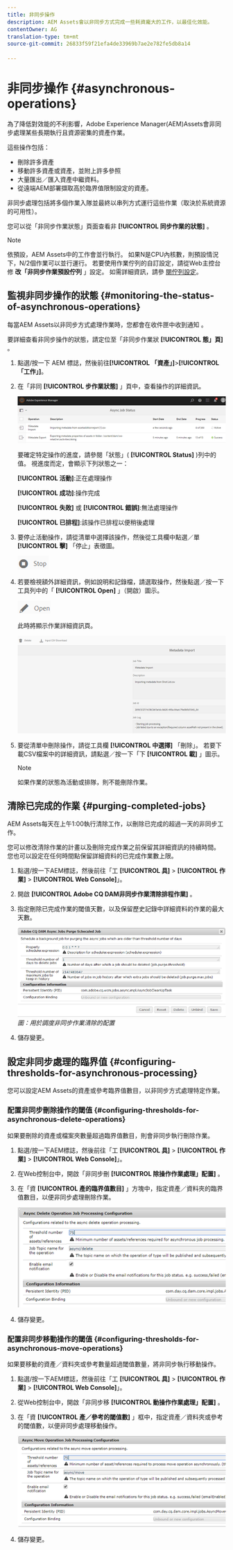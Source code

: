 ```yaml
---
title: 非同步操作
description: AEM Assets會以非同步方式完成一些耗資龐大的工作，以最佳化效能。
contentOwner: AG
translation-type: tm+mt
source-git-commit: 26833f59f21efa4de33969b7ae2e782fe5db8a14

---
```



# 非同步操作 {#asynchronous-operations}

為了降低對效能的不利影響，Adobe Experience Manager(AEM)Assets會非同步處理某些長期執行且資源密集的資產作業。

這些操作包括：

* 刪除許多資產
* 移動許多資產或資產，並附上許多參照
* 大量匯出／匯入資產中繼資料。
* 從遠端AEM部署擷取高於臨界值限制設定的資產。

非同步處理包括將多個作業入隊並最終以串列方式運行這些作業（取決於系統資源的可用性）。

您可以從「非同步作業狀態」頁面查看非 **[!UICONTROL 同步作業的狀態]** 。

>[!NOTE]
>
>依預設，AEM Assets中的工作會並行執行。 如果N是CPU內核數，則預設情況下，N/2個作業可以並行運行。 若要使用作業佇列的自訂設定，請從Web主控台修 **改「非同步作業預設佇列** 」設定。 如需詳細資訊，請參 [閱佇列設定](https://sling.apache.org/documentation/bundles/apache-sling-eventing-and-job-handling.html#queue-configurations)。

## 監視非同步操作的狀態 {#monitoring-the-status-of-asynchronous-operations}

每當AEM Assets以非同步方式處理作業時，您都會在收件匣中收到通知 <!-- and through email -->。

要詳細查看非同步操作的狀態，請定位至「非同步作業狀 **[!UICONTROL 態」頁]** 。

1. 點選/按一下 AEM 標誌，然後前往&#x200B;**[!UICONTROL 「資產」]**>**[!UICONTROL 「工作」]**。
1. 在「非同 **[!UICONTROL 步作業狀態]** 」頁中，查看操作的詳細資訊。

   ![job_status](assets/job_status.png)

   要確定特定操作的進度，請參閱「狀態」( **[!UICONTROL Status]** )列中的值。 視進度而定，會顯示下列狀態之一：

   **[!UICONTROL 活動]**:正在處理操作

   **[!UICONTROL 成功]**:操作完成

   **[!UICONTROL 失敗]** 或 **[!UICONTROL 錯誤]**:無法處理操作

   **[!UICONTROL 已排程]**:該操作已排程以便稍後處理

1. 要停止活動操作，請從清單中選擇該操作，然後從工具欄中點選／單 **[!UICONTROL 擊]** 「停止」表徵圖。

   ![stop_icon](assets/stop_icon.png)

1. 若要檢視額外詳細資訊，例如說明和記錄檔，請選取操作，然後點選／按一下工具列中的「 **[!UICONTROL Open]** 」（開啟）圖示。

   ![open_icon](assets/open_icon.png)

   此時將顯示作業詳細資訊頁。

   ![job_details](assets/job_details.png)

1. 要從清單中刪除操作，請從工具欄 **[!UICONTROL 中選擇]** 「刪除」。 若要下載CSV檔案中的詳細資訊，請點選／按一下「下 **[!UICONTROL 載]** 」圖示。

   >[!NOTE]
   >
   >如果作業的狀態為活動或排隊，則不能刪除作業。

## 清除已完成的作業 {#purging-completed-jobs}

AEM Assets每天在上午1:00執行清除工作，以刪除已完成的超過一天的非同步工作。

您可以修改清除作業的計畫以及刪除完成作業之前保留其詳細資訊的持續時間。 您也可以設定在任何時間點保留詳細資料的已完成作業數上限。

1. 點選/按一下AEM標誌，然後前往「工 **[!UICONTROL 具]** > **[!UICONTROL 作業]** > **[!UICONTROL Web Console]**」。
1. 開啟 **[!UICONTROL Adobe CQ DAM非同步作業清除排程作業]** 。
1. 指定刪除已完成作業的閾值天數，以及保留歷史記錄中詳細資料的作業的最大天數。

   ![用於調度非同步作業清除的配置](assets/configmgr_purge_asyncjobs.png)
   *圖：用於調度非同步作業清除的配置*

1. 儲存變更。

## 設定非同步處理的臨界值 {#configuring-thresholds-for-asynchronous-processing}

您可以設定AEM Assets的資產或參考臨界值數目，以非同步方式處理特定作業。

### 配置非同步刪除操作的閾值 {#configuring-thresholds-for-asynchronous-delete-operations}

如果要刪除的資產或檔案夾數量超過臨界值數目，則會非同步執行刪除作業。

1. 點選/按一下AEM標誌，然後前往「工 **[!UICONTROL 具]** > **[!UICONTROL 作業]** > **[!UICONTROL Web Console]**」。
1. 在Web控制台中，開啟「非同步刪 **[!UICONTROL 除操作作業處理」配置]** 。
1. 在「資 **[!UICONTROL 產的臨界值數目]** 」方塊中，指定資產／資料夾的臨界值數目，以便非同步處理刪除作業。

   ![delete_threshold](assets/delete_threshold.png)

1. 儲存變更。

### 配置非同步移動操作的閾值 {#configuring-thresholds-for-asynchronous-move-operations}

如果要移動的資產／資料夾或參考數量超過閾值數量，將非同步執行移動操作。

1. 點選/按一下AEM標誌，然後前往「工 **[!UICONTROL 具]** > **[!UICONTROL 作業]** > **[!UICONTROL Web Console]**」。
1. 從Web控制台中，開啟「非同步移 **[!UICONTROL 動操作作業處理」配置]** 。
1. 在「資 **[!UICONTROL 產／參考的閾值數]** 」框中，指定資產／資料夾或參考的閾值數，以便非同步處理移動操作。

   ![move_threshold](assets/move_threshold.png)

1. 儲存變更。
